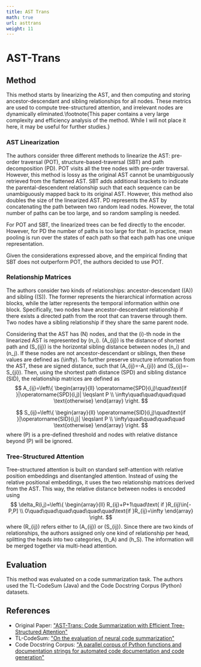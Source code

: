 ```yaml
---
title: AST Trans
math: true
url: asttrans
weight: 11
---
```


# AST-Trans

## Method

This method starts by linearizing the AST, and then computing and storing ancestor-descendant and sibling relationships for all nodes.  These metrics are used to compute tree-structured attention, and irrelevant nodes are dynamically eliminated.\footnote{This paper contains a very large complexity and efficiency analysis of the method. While I will not place it here, it may be useful for further studies.}

### AST Linearization

The authors consider three different methods to linearize the AST: pre-order traversal (POT), structure-based-traversal (SBT) and path decomposition (PD). POT visits all the tree nodes with pre-order traversal. However, this method is lossy as the original AST cannot be unambiguously retrieved from the flattened AST. SBT adds additional brackets to indicate the parental-descendent relationship such that each sequence can be unambiguously mapped back to its original AST. However, this method also doubles the size of the linearized AST. PD represents the AST by concatenating the path between two random lead nodes. However, the total number of paths can be too large, and so random sampling is needed.

For POT and SBT, the linearized trees can be fed directly to the encoder. However, for PD the number of paths is too large for that. In practice, mean pooling is run over the states of each path so that each path has one unique representation.

Given the considerations expressed above, and the empirical finding that SBT does not outperform POT, the authors decided to use POT.

### Relationship Matrices

The authors consider two kinds of relationships: ancestor-descendant (\(A\)) and sibling (\(S\)). The former represents the hierarchical information across blocks, while the latter represents the temporal information within one block. Specifically, two nodes have ancestor-descendant relationship if there exists a directed path from the root that can traverse through them. Two nodes have a sibling relationship if they share the same parent node.

Considering that the AST has \(N\) nodes, and that the \(i\)-th node in the linearized AST is represented by \(n_i\). \(A_{ij}\) is the distance of shortest path and \(S_{ij}\) is the horizontal sibling distance between nodes \(n_i\) and \(n_j\). If these nodes are not ancestor-descendant or siblings, then these values are defined as \(\infty\). To further preserve structure information from the AST, these are signed distance, such that \(A_{ij}=-A_{ji}\) and \(S_{ij}=-S_{ji}\). Then, using the shortest path distance (SPD) and sibling distance (SID), the relationship matrices are defined as
$$
A_{ij}=\left\{
\begin{array}{ll}
    \operatorname{SPD}(i,j)\quad\text{if }|\operatorname{SPD}(i,j)| \leqslant P \\
    \infty\quad\quad\quad\quad \text{otherwise}
\end{array}
\right.
$$

$$
S_{ij}=\left\{
\begin{array}{ll}
    \operatorname{SID}(i,j)\quad\text{if }|\operatorname{SID}(i,j)| \leqslant P \\
    \infty\quad\quad\quad\quad \text{otherwise}
\end{array}
\right.
$$
where \(P\) is a pre-defined threshold and nodes with relative distance beyond \(P\) will be ignored.

### Tree-Structured Attention

Tree-structured attention is built on standard self-attention with relative position embeddings and disentangled attention. Instead of using the relative positional embeddings, it uses the two relationship matrices derived from the AST. This way, the relative distance between nodes is encoded using
$$
\delta_R(i,j)=\left\{
\begin{array}{ll}
R_{ij}+P+1\quad\text{ if }R_{ij}\in[-P,P] \\
0\quad\quad\quad\quad\quad\quad\text{if }R_{ij}=\infty
\end{array}
\right.
$$
where \(R_{ij}\) refers either to \(A_{ij}\) or \(S_{ij}\). Since there are two kinds of relationships, the authors assigned only one kind of relationship per head, splitting the heads into two categories, \(h_A\) and \(h_S\). The information will be merged together via multi-head attention.

## Evaluation

This method was evaluated on a code summarization task. The authors used the TL-CodeSum (Java) and the Code Docstring Corpus (Python) datasets.

## References

- Original Paper: ["AST-Trans: Code Summarization with Efficient Tree-Structured Attention"](https://ieeexplore.ieee.org/document/9794079)
- TL-CodeSum: ["On the evaluation of neural code summarization"](https://arxiv.org/abs/2107.07112)
- Code Docstring Corpus: ["A parallel corpus of Python functions and documentation strings for automated code documentation and code generation"](https://arxiv.org/abs/1707.02275)